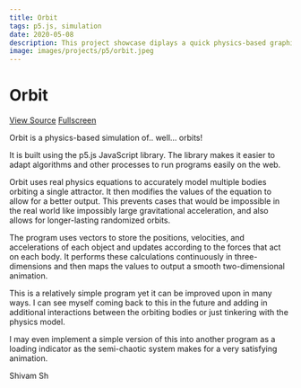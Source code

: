 ```yaml
---
title: Orbit
tags: p5.js, simulation
date: 2020-05-08
description: This project showcase diplays a quick physics-based graphical simulation of orbiting bodies with p5.js
image: images/projects/p5/orbit.jpeg
---
```


# Orbit

<div id="sketch" class="canvas"></div>
<p><a href="https://github.com/shivam-sh/shivam-sh.github.io/tree/master/Resources/assets/orbit" class="button">View Source</a>
<a href="../../../assets/orbit/index.html" class="button">Fullscreen</a></p>

Orbit is a physics-based simulation of.. well... orbits!

It is built using the p5.js JavaScript library. The library makes it easier to adapt algorithms and other processes to run programs easily on the web.

Orbit uses real physics equations to accurately model multiple bodies orbiting a single attractor. It then modifies the values of the equation to allow for a better output. This prevents cases that would be impossible in the real world like impossibly large gravitational acceleration, and also allows for longer-lasting randomized orbits.

The program uses vectors to store the positions, velocities, and accelerations of each object and updates according to the forces that act on each body. It performs these calculations continuously in three-dimensions and then maps the values to output a smooth two-dimensional animation.

This is a relatively simple program yet it can be improved upon in many ways. I can see myself coming back to this in the future and adding in additional interactions between the orbiting bodies or just tinkering with the physics model.

I may even implement a simple version of this into another program as a loading indicator as the semi-chaotic system makes for a very satisfying animation.

Shivam Sh

<script type="text/javascript" src="https://cdn.jsdelivr.net/npm/p5@1.1.9/lib/p5.js"></script>
<script type="text/javascript" src="../../../assets/orbit/sketch.js"></script>
<script type="text/javascript" src="../../../assets/orbit/orbiter.js"></script>
<script type="text/javascript" src="../../../assets/orbit/attractor.js"></script>
